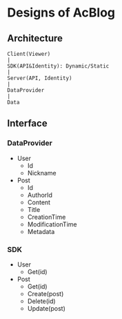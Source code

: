# Designs of AcBlog

## Architecture

```
Client(Viewer)
|
SDK(API&Identity): Dynamic/Static
|
Server(API, Identity)
|
DataProvider
|
Data
```

## Interface

### DataProvider

- User
  - Id
  - Nickname
- Post
  - Id
  - AuthorId
  - Content
  - Title
  - CreationTime
  - ModificationTime
  - Metadata

### SDK

- User
  - Get(id)
- Post
  - Get(id)
  - Create(post)
  - Delete(id)
  - Update(post)
